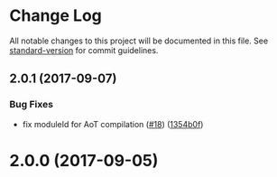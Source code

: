 # Change Log

All notable changes to this project will be documented in this file. See [standard-version](https://github.com/conventional-changelog/standard-version) for commit guidelines.

<a name="2.0.1"></a>
## 2.0.1 (2017-09-07)


### Bug Fixes

* fix moduleId for AoT compilation ([#18](https://github.com/fulls1z3/ngx-auth/issues/18)) ([1354b0f](https://github.com/fulls1z3/ngx-auth/commit/1354b0f))



<a name="2.0.0"></a>
# 2.0.0 (2017-09-05)
